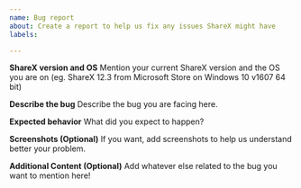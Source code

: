 ```yaml
---
name: Bug report
about: Create a report to help us fix any issues ShareX might have
labels: 

---
```


**ShareX version and OS**
Mention your current ShareX version and the OS you are on (eg. ShareX 12.3 from Microsoft Store on Windows 10 v1607 64 bit)

**Describe the bug**
Describe the bug you are facing here.

**Expected behavior**
What did you expect to happen?

**Screenshots (Optional)**
If you want, add screenshots to help us understand better your problem.

**Additional Content (Optional)**
Add whatever else related to the bug you want to mention here!

